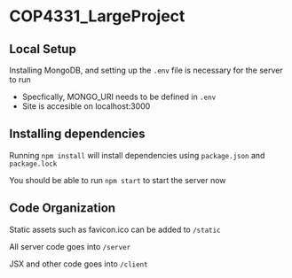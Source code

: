 # COP4331_LargeProject

## Local Setup

Installing MongoDB, and setting up the `.env` file is necessary for the server to run

- Specfically, MONGO_URI needs to be defined in `.env`
- Site is accesible on localhost:3000

## Installing dependencies

Running `npm install` will install dependencies using `package.json` and `package.lock`

You should be able to run `npm start` to start the server now

## Code Organization

Static assets such as favicon.ico can be added to `/static`

All server code goes into `/server`

JSX and other code goes into `/client`

